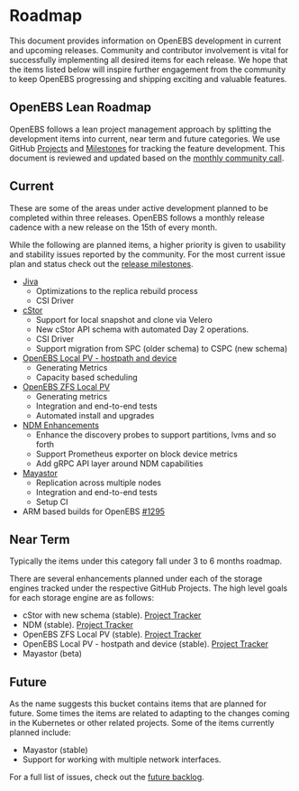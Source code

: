 # Roadmap

This document provides information on OpenEBS development in current and upcoming releases. Community and contributor involvement is vital for successfully implementing all desired items for each release. We hope that the items listed below will inspire further engagement from the community to keep OpenEBS progressing and shipping exciting and valuable features.

## OpenEBS Lean Roadmap

OpenEBS follows a lean project management approach by splitting the development items into current, near term and future categories. We use GitHub [Projects](https://github.com/orgs/openebs/projects) and [Milestones](https://github.com/openebs/openebs/milestones) for tracking the feature development. This document is reviewed and updated based on the [monthly community call](https://github.com/openebs/openebs/tree/master/community#regular-monthly-product-meetings). 

## Current

These are some of the areas under active development planned to be completed within three releases. OpenEBS follows a monthly release cadence with a new release on the 15th of every month. 

While the following are planned items, a higher priority is given to usability and stability issues reported by the community. For the most current issue plan and status check out the [release milestones](https://github.com/openebs/openebs/milestones). 

* [Jiva](https://github.com/orgs/openebs/projects/1)
  * Optimizations to the replica rebuild process
  * CSI Driver
* [cStor](https://github.com/orgs/openebs/projects/9) 
  * Support for local snapshot and clone via Velero
  * New cStor API schema with automated Day 2 operations. 
  * CSI Driver
  * Support migration from SPC (older schema) to CSPC (new schema)
* [OpenEBS Local PV - hostpath and device](https://github.com/orgs/openebs/projects/11)
  * Generating Metrics 
  * Capacity based scheduling 
* [OpenEBS ZFS Local PV](https://github.com/orgs/openebs/projects/10)
  * Generating metrics
  * Integration and end-to-end tests
  * Automated install and upgrades  
* [NDM Enhancements](https://github.com/orgs/openebs/projects/2)
  * Enhance the discovery probes to support partitions, lvms and so forth
  * Support Prometheus exporter on block device metrics
  * Add gRPC API layer around NDM capabilities
* [Mayastor](https://github.com/openebs/Mayastor)
  * Replication across multiple nodes
  * Integration and end-to-end tests
  * Setup CI
* ARM based builds for OpenEBS [#1295](https://github.com/openebs/openebs/issues/1295)

## Near Term

Typically the items under this category fall under 3 to 6 months roadmap. 

There are several enhancements planned under each of the storage engines tracked under the respective GitHub Projects. The high level goals for each storage engine are as follows:
* cStor with new schema (stable). [Project Tracker](https://github.com/orgs/openebs/projects/9)
* NDM (stable). [Project Tracker](https://github.com/orgs/openebs/projects/2)
* OpenEBS ZFS Local PV (stable). [Project Tracker](https://github.com/orgs/openebs/projects/10)
* OpenEBS Local PV - hostpath and device (stable). [Project Tracker](https://github.com/orgs/openebs/projects/11)
* Mayastor (beta)

## Future

As the name suggests this bucket contains items that are planned for future. Some times the items are related to adapting to the changes coming in the Kubernetes or other related projects. Some of the items currently planned include: 
* Mayastor (stable)
* Support for working with multiple network interfaces. 

For a full list of issues, check out the [future backlog](https://github.com/openebs/openebs/milestone/11). 

